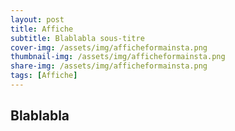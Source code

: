 ```yaml
---
layout: post
title: Affiche 
subtitle: Blablabla sous-titre
cover-img: /assets/img/afficheformainsta.png
thumbnail-img: /assets/img/afficheformainsta.png
share-img: /assets/img/afficheformainsta.png
tags: [Affiche]
---
```


## Blablabla
